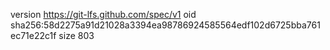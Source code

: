 version https://git-lfs.github.com/spec/v1
oid sha256:58d2275a91d21028a3394ea98786924585564edf102d6725bba761ec71e22c1f
size 803
